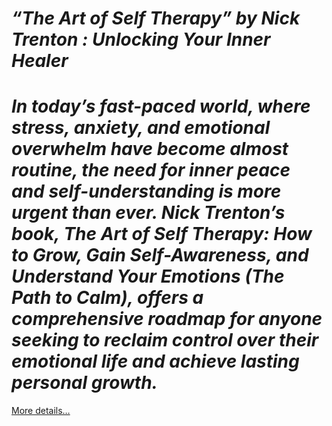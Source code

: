 # *“The Art of Self Therapy” by Nick Trenton : Unlocking Your Inner Healer*

# *In today’s fast-paced world, where stress, anxiety, and emotional overwhelm have become almost routine, the need for inner peace and self-understanding is more urgent than ever. Nick Trenton’s book, The Art of Self Therapy: How to Grow, Gain Self-Awareness, and Understand Your Emotions (The Path to Calm), offers a comprehensive roadmap for anyone seeking to reclaim control over their emotional life and achieve lasting personal growth.*
[More details…](https://spiritualkhazaana.com/the-art-of-self-therapy-by-nick-trenton/)
